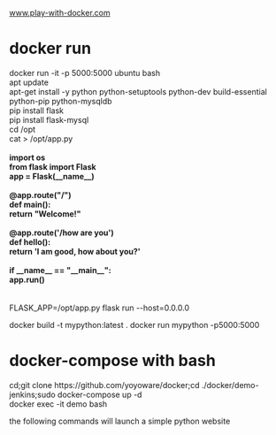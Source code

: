 www.play-with-docker.com<br>
<h1>docker run</h1>
docker run -it -p 5000:5000 ubuntu bash<br>
apt update<br>
apt-get install -y python python-setuptools python-dev build-essential python-pip python-mysqldb<br>
pip install flask<br>
pip install flask-mysql<br>
cd /opt<br>
cat > /opt/app.py<br>
<br>
<b>
import os<br>
from flask import Flask<br>
app = Flask(__name__)<br>
<br>
@app.route("/")<br>
def main():<br>
    return "Welcome!"<br>
<br>
    @app.route('/how are you')<br>
    def hello():<br>
        return 'I am good, how about you?'<br>
<br>
        if __name__ == "__main__":<br>
            app.run()<br>
</b>
<br>
<br>
FLASK_APP=/opt/app.py flask run --host=0.0.0.0

docker build -t mypython:latest .
docker run mypython -p5000:5000





<h1>docker-compose with bash</h1>
cd;git clone https://github.com/yoyoware/docker;cd ./docker/demo-jenkins;sudo docker-compose up -d<br>
docker exec -it demo bash


the following commands will launch a simple python website

